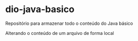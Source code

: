 # dio-java-basico
Repositório para armazenar todo o conteúdo do Java básico

Alterando o conteúdo de um arquivo de forma local
